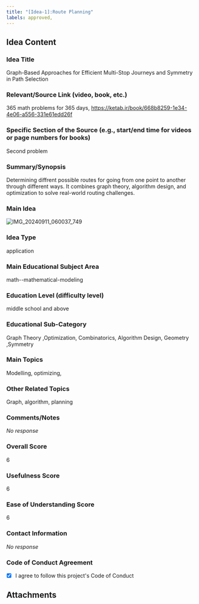```yaml
---
title: "[Idea-1]:Route Planning"
labels: approved,
---
```


## Idea Content

### Idea Title

Graph-Based Approaches for Efficient Multi-Stop Journeys and Symmetry in Path Selection

### Relevant/Source Link (video, book, etc.)

365 math problems for 365 days, https://ketab.ir/book/668b8259-1e34-4e06-a556-331e61edd26f

### Specific Section of the Source (e.g., start/end time for videos or page numbers for books)

Second problem 

### Summary/Synopsis

Determining diffrent possible routes for going from one point to another through different ways. It combines graph theory, algorithm design, and optimization to solve real-world routing challenges.

### Main Idea

![IMG_20240911_060037_749](https://github.com/user-attachments/assets/52a21fc0-f4bc-4258-8c6b-d0e2a7f4d181)


### Idea Type

application

### Main Educational Subject Area

math--mathematical-modeling

### Education Level (difficulty level)

middle school and above

### Educational Sub-Category

 Graph Theory ,Optimization, Combinatorics, Algorithm Design, Geometry ,Symmetry

### Main Topics

Modelling, optimizing, 

### Other Related Topics

Graph, algorithm, planning 

### Comments/Notes

_No response_

### Overall Score

6

### Usefulness Score

6

### Ease of Understanding Score

6

### Contact Information

_No response_

### Code of Conduct Agreement

- [X] I agree to follow this project's Code of Conduct

## Attachments

